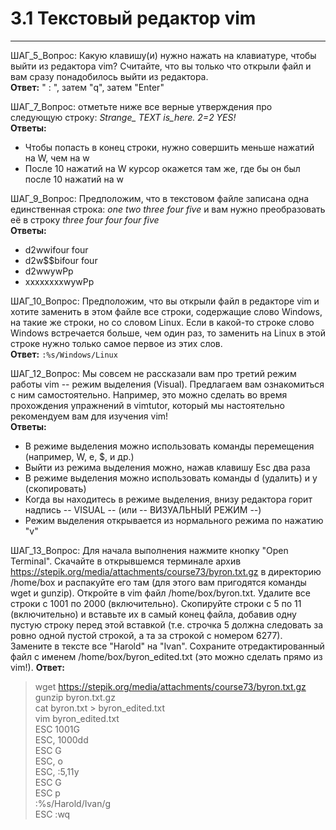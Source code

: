 # 3.1 Текстовый редактор vim
---
ШАГ_5_Вопрос: Какую клавишу(и) нужно нажать на клавиатуре, чтобы выйти из редактора vim? Считайте, что вы только что открыли файл и вам сразу понадобилось выйти из редактора.  
**Ответ:** " : ", затем "q", затем "Еnter"

ШАГ_7_Вопрос: отметьте ниже все верные утверждения про следующую строку: *Strange_  TEXT  is_here. 2=2 YES!*  
**Ответы:**  
* Чтобы попасть в конец строки, нужно совершить меньше нажатий на W, чем на w
* После 10 нажатий на W курсор окажется там же, где бы он был после 10 нажатий на w

ШАГ_9_Вопрос: Предположим, что в текстовом файле записана одна единственная строка:
*one two three four five* и вам нужно преобразовать её в строку *three four four four five*  
**Ответы:**
* d2wwifour four <Esc>
* d2w$$bifour four <Esc>
* d2wwywPp
* xxxxxxxxwywPp

ШАГ_10_Вопрос: Предположим, что вы открыли файл в редакторе vim и хотите заменить в этом файле все строки, содержащие слово Windows, на такие же строки, но со словом Linux. Если в какой-то строке слово Windows встречается больше, чем один раз, то заменить на Linux в этой строке нужно только самое первое из этих слов.  
**Ответ:** `:%s/Windows/Linux`

ШАГ_12_Вопрос: Мы совсем не рассказали вам про третий режим работы vim -- режим выделения (Visual). Предлагаем вам ознакомиться с ним самостоятельно. Например, это можно сделать во время прохождения упражнений в vimtutor, который мы настоятельно рекомендуем вам для изучения vim!  
**Ответы:**
* В режиме выделения можно использовать команды перемещения (например, W, e, $, и др.)
* Выйти из режима выделения можно, нажав клавишу Esc два раза
* В режиме выделения можно использовать команды d (удалить) и y (скопировать)
* Когда вы находитесь в режиме выделения, внизу редактора горит надпись -- VISUAL -- (или -- ВИЗУАЛЬНЫЙ РЕЖИМ --)
* Режим выделения открывается из нормального режима по нажатию "v"

ШАГ_13_Вопрос: Для начала выполнения нажмите кнопку "Open Terminal". Скачайте в открывшемся терминале архив https://stepik.org/media/attachments/course73/byron.txt.gz в директорию /home/box и распакуйте его там (для этого вам пригодятся команды wget и gunzip).
Откройте в vim файл /home/box/byron.txt. Удалите все строки с 1001 по 2000 (включительно). Скопируйте строки с 5 по 11 (включительно) и вставьте их в самый конец файла, добавив одну пустую строку перед этой вставкой (т.е. строчка 5 должна следовать за ровно одной пустой строкой, а та за строкой с номером 6277). Замените в тексте все "Harold" на "Ivan".
Сохраните отредактированный файл с именем /home/box/byron_edited.txt (это можно сделать прямо из vim!).
**Ответ:**
>wget https://stepik.org/media/attachments/course73/byron.txt.gz  
gunzip byron.txt.gz  
cat byron.txt > byron_edited.txt  
vim byron_edited.txt  
ESC 1001G  
ESC,   1000dd  
ESC G  
ESC, o  
ESC, :5,11y  
ESC G  
ESC p  
:%s/Harold/Ivan/g  
ESC :wq